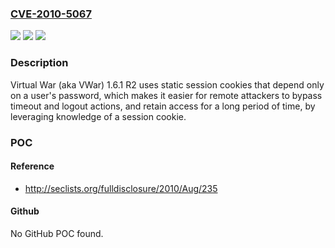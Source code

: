 ### [CVE-2010-5067](https://cve.mitre.org/cgi-bin/cvename.cgi?name=CVE-2010-5067)
![](https://img.shields.io/static/v1?label=Product&message=n%2Fa&color=blue)
![](https://img.shields.io/static/v1?label=Version&message=n%2Fa&color=blue)
![](https://img.shields.io/static/v1?label=Vulnerability&message=n%2Fa&color=brighgreen)

### Description

Virtual War (aka VWar) 1.6.1 R2 uses static session cookies that depend only on a user's password, which makes it easier for remote attackers to bypass timeout and logout actions, and retain access for a long period of time, by leveraging knowledge of a session cookie.

### POC

#### Reference
- http://seclists.org/fulldisclosure/2010/Aug/235

#### Github
No GitHub POC found.


